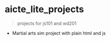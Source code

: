 # aicte_lite_projects

> projects for js101 and wd201

- Martial arts sim project with plain html and js
